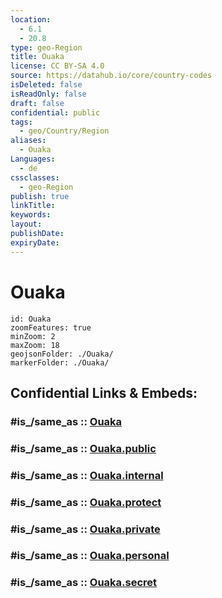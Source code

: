 ```yaml
---
location:
  - 6.1
  - 20.8
type: geo-Region
title: Ouaka
license: CC BY-SA 4.0
source: https://datahub.io/core/country-codes
isDeleted: false
isReadOnly: false
draft: false
confidential: public
tags:
  - geo/Country/Region
aliases:
  - Ouaka
Languages:
  - de
cssclasses:
  - geo-Region
publish: true
linkTitle:
keywords:
layout:
publishDate:
expiryDate:
---
```


# Ouaka

```leaflet
id: Ouaka
zoomFeatures: true 
minZoom: 2 
maxZoom: 18
geojsonFolder: ./Ouaka/
markerFolder: ./Ouaka/
```


## Confidential Links & Embeds: 

### #is_/same_as :: [Ouaka](/_Standards/Earth/Continent/Africa/Africa~Central/Central_African_Rep/prefectures~Central_African_Rep/Ouaka.md) 

### #is_/same_as :: [Ouaka.public](/_public/Earth/Continent/Africa/Africa~Central/Central_African_Rep/prefectures~Central_African_Rep/Ouaka.public.md) 

### #is_/same_as :: [Ouaka.internal](/_internal/Earth/Continent/Africa/Africa~Central/Central_African_Rep/prefectures~Central_African_Rep/Ouaka.internal.md) 

### #is_/same_as :: [Ouaka.protect](/_protect/Earth/Continent/Africa/Africa~Central/Central_African_Rep/prefectures~Central_African_Rep/Ouaka.protect.md) 

### #is_/same_as :: [Ouaka.private](/_private/Earth/Continent/Africa/Africa~Central/Central_African_Rep/prefectures~Central_African_Rep/Ouaka.private.md) 

### #is_/same_as :: [Ouaka.personal](/_personal/Earth/Continent/Africa/Africa~Central/Central_African_Rep/prefectures~Central_African_Rep/Ouaka.personal.md) 

### #is_/same_as :: [Ouaka.secret](/_secret/Earth/Continent/Africa/Africa~Central/Central_African_Rep/prefectures~Central_African_Rep/Ouaka.secret.md)

